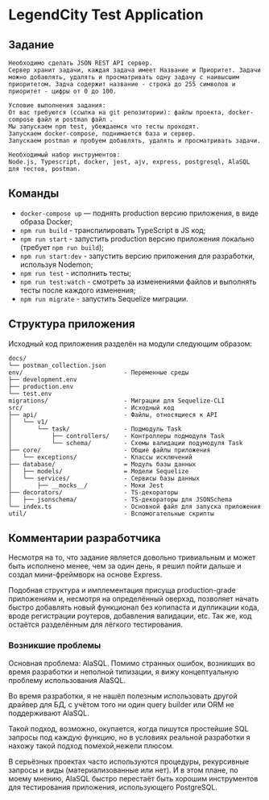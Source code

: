 # LegendCity Test Application

## Задание

```
Необходимо сделать JSON REST API сервер.
Сервер хранит задачи, каждая задача имеет Название и Приоритет. Задачи можно добавлять, удалять и просматривать одну задачу с наивысшим приоритетом. Задча содержит название - строка до 255 символов и приоритет - цифры от 0 до 100.

Условие выполнения задания:
От вас требуются (ссылка на git репозитории): файлы проекта, docker-compose файл и postman файл .
Мы запускаем npm test, убеждаемся что тесты проходят.
Запускаем docker-compose, поднимается база и сервер.
Запускаем postman и пробуем добавлять, удалять и просматривать задачи.

Необходимый набор инструментов:
Node.js, Typescript, docker, jest, ajv, express, postgresql, AlaSQL для тестов, postman.
```

## Команды

- `docker-compose up` — поднять production версию приложения, в виде образа Docker;
- `npm run build` - транспилировать TypeScript в JS код;
- `npm run start` - запустить production версию приложения локально (требует `npm run build`);
- `npm run start:dev` - запустить версию приложения для разработки, используя Nodemon;
- `npm run test` - исполнить тесты;
- `npm run test:watch` - смотреть за изменениями файлов и выполнять тесты после каждого изменения;
- `npm run migrate` - запустить Sequelize миграции.

## Структура приложения

Исходный код приложения разделён на модули следующим образом:

```
docs/
└── postman_collection.json
env/                            - Переменные среды
├── development.env
├── production.env
└── test.env
migrations/                     - Миграции для Sequelize-CLI
src/                            - Исходный код
├── api/                        - Файлы, относящиеся к API
│   └── v1/
│       └── task/               - Подмодуль Task
│           ├── controllers/    - Контроллеры подмодуля Task
│           └── schema/         - Схемы валидации подумодуля Task
├── core/                       - Общие файлы приложения
│   └── exceptions/             - Классы исключений
├── database/                   = Модуль базы данных
│   ├── models/                 = Модели Sequelize
│   └── services/               - Сервисы базы данных
│       ├── __mocks__/          - Моки Jest
├── decorators/                 - TS-декораторы
│   ├── jsonschema/             - TS-декораторы для JSONSchema
└── index.ts                    - Основной файл для запуска приложения
util/                           - Вспомогательные скрипты
```

## Комментарии разработчика

Несмотря на то, что задание является довольно тривиальным и может быть исполнено менее, чем за один день,
я решил пойти дальше и создал мини-фреймворк на основе Express.

Подобная структура и имплементация присуща production-grade приложениям и, несмотря на определённый оверхэд, позволяет начать быстро добавлять новый функционал без копипаста и
дупликации кода, вроде регистрации роутеров, добавления валидации, etc. Так же, код остаётся разделённым для лёгкого тестирования.

### Возникшие проблемы

Основная проблема: AlaSQL. Помимо странных ошибок, возникших во время разработки и неполной типизации, я вижу концептуальную проблему использования AlaSQL.

Во время разработки, я не нашёл полезным использовать другой драйвер для БД, с учётом того ни один query builder или ORM не поддерживают AlaSQL.

Такой подход, возможно, окупается, когда пишутся простейшие SQL запросы под каждую функцию, но в условиях реальной разработки я нахожу такой подход помехой,нежели плюсом.

В серьёзных проектах часто используются процедуры, рекурсивные запросы и виды (материализованные или нет).
И в этом плане, по моему мнению, AlaSQL быстро перестаёт быть хорошим инструментов для тестирования приложения, использующего PostgreSQL.
